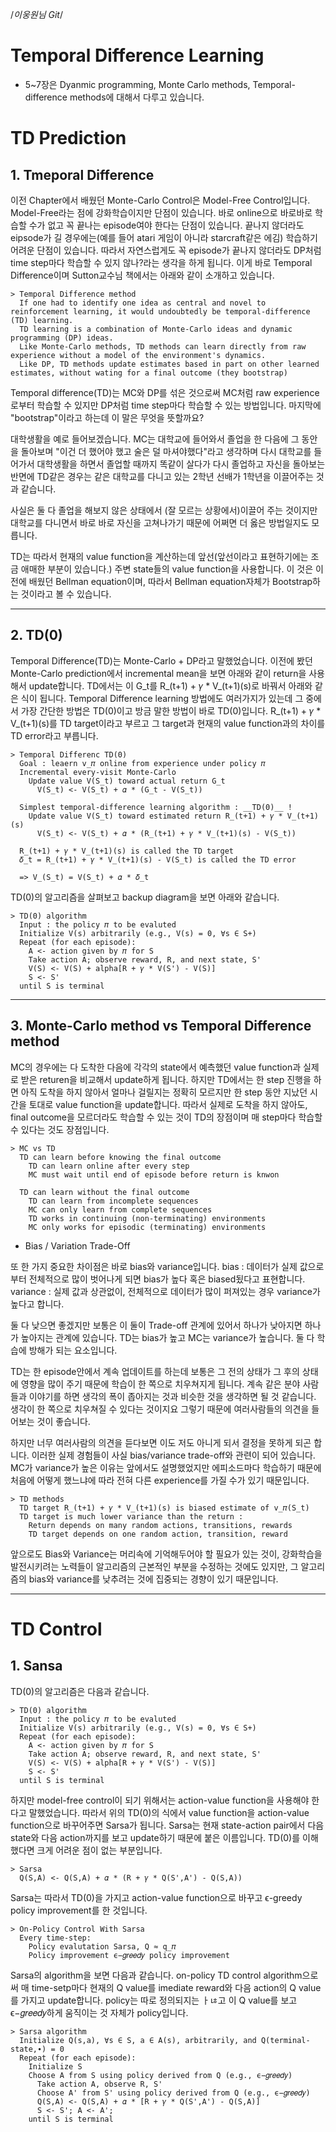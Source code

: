 /*이웅원님 Git*/

# Temporal Difference Learning

  - 5~7장은 Dyanmic programming, Monte Carlo methods, Temporal-difference methods에 대해서 다루고 있습니다.

# TD Prediction

## 1. Tmeporal Difference

  이전 Chapter에서 배웠던 Monte-Carlo Control은 Model-Free Control입니다. Model-Free라는 점에 강화학습이지만 단점이 있습니다. 바로 online으로 바로바로 학습할 수가 없고 꼭 끝나는 episode여야 한다는 단점이 있습니다.
  끝나지 않더라도 eipsode가 길 경우에는(예를 들어 atari 게임이 아니라 starcraft같은 에김) 학습하기 어려운 단점이 있습니다. 따라서 자연스럽게도 꼭 episode가 끝나지 않더라도 DP처럼 time step마다 학습할 수 있지 않나?라는 생각을 하게 됩니다. 이게 바로 Temporal Difference이며 Sutton교수님 책에서는 아래와 같이 소개하고 있습니다.

    > Temporal Difference method
      If one had to identify one idea as central and novel to reinforcement learning, it would undoubtedly be temporal-difference (TD) learning.
      TD learning is a combination of Monte-Carlo ideas and dynamic programming (DP) ideas.
      Like Monte-Carlo methods, TD methods can learn directly from raw experience without a model of the environment's dynamics.
      Like DP, TD methods update estimates based in part on other learned estimates, without wating for a final outcome (they bootstrap)

  Temporal difference(TD)는 MC와 DP를 섞은 것으로써 MC처럼 raw experience로부터 학습할 수 있지만 DP처럼 time step마다 학습할 수 있는 방법입니다. 마지막에 "bootstrap"이라고 하는데 이 말은 무엇을 뜻할까요?

  대학생활을 예로 들어보겠습니다. MC는 대학교에 들어와서 졸업을 한 다음에 그 동안을 돌아보며 "이건 더 했어야 했고 술은 덜 마셔야했다"라고 생각하며 다시 대학교를 들어가서 대학생활을 하면서 졸업할 때까지 똑같이 살다가 다시 졸업하고 자신을 돌아보는 반면에 TD같은 경우는 같은 대학교를 다니고 있는 2학년 선배가 1학년을 이끌어주는 것과 같습니다.

  사실은 둘 다 졸업을 해보지 않은 상태에서 (잘 모르는 상황에서)이끌어 주는 것이지만 대학교를 다니면서 바로 바로 자신을 고쳐나가기 때문에 어쩌면 더 옳은 방법일지도 모릅니다.

  TD는 따라서 현재의 value function을 계산하는데 앞선(앞선이라고 표현하기에는 조금 애매한 부분이 있습니다.) 주변 state들의 value function을 사용합니다. 이 것은 이전에 배웠던 Bellman equation이며, 따라서 Bellman equation자체가 Bootstrap하는 것이라고 볼 수 있습니다.

***

## 2. TD(0)

  Temporal Difference(TD)는 Monte-Carlo + DP라고 말했었습니다. 이전에 봤던 Monte-Carlo prediction에서 incremental mean을 보면 아래와 같이 return을 사용해서 update합니다. TD에서는 이 G_t를 R_(t+1) + 𝛾 * V_(t+1)(s)로 바꿔서 아래와 같은 식이 됩니다.
  Temporal Difference learning 방법에도 여러가지가 있는데 그 중에서 가장 간단한 방법은 TD(0)이고 방금 말한 방법이 바로 TD(0)입니다.
  R_(t+1) + 𝛾 * V_(t+1)(s)를 TD target이라고 부르고 그 target과 현재의 value function과의 차이를 TD error라고 부릅니다.

    > Temporal Differenc TD(0)
      Goal : leaern v_𝜋 online from experience under policy 𝜋
      Incremental every-visit Monte-Carlo
        Update value V(S_t) toward actual return G_t
          V(S_t) <- V(S_t) + 𝛼 * (G_t - V(S_t))

      Simplest temporal-difference learning algorithm : __TD(0)__ !
        Update value V(S_t) toward estimated return R_(t+1) + 𝛾 * V_(t+1)(s)
          V(S_t) <- V(S_t) + 𝛼 * (R_(t+1) + 𝛾 * V_(t+1)(s) - V(S_t))

      R_(t+1) + 𝛾 * V_(t+1)(s) is called the TD target
      𝛿_t = R_(t+1) + 𝛾 * V_(t+1)(s) - V(S_t) is called the TD error

      => V_(S_t) = V(S_t) + 𝛼 * 𝛿_t

  TD(0)의 알고리즘을 살펴보고 backup diagram을 보면 아래와 같습니다.

    > TD(0) algorithm
      Input : the policy 𝜋 to be evaluted
      Initialize V(s) arbitrarily (e.g., V(s) = 0, ∀s ∈ S+)
      Repeat (for each episode):
        A <- action given by 𝜋 for S
        Take action A; observe reward, R, and next state, S'
        V(S) <- V(S) + alpha[R + 𝛾 * V(S') - V(S)]
        S <- S'
      until S is terminal

***

## 3. Monte-Carlo method vs Temporal Difference method

  MC의 경우에는 다 도착한 다음에 각각의 state에서 예측했던 value function과 실제로 받은 returen을 비교해서 update하게 됩니다. 하지만 TD에서는 한 step 진행을 하면 아직 도착을 하지 않아서 얼마나 걸릴지는 정확히 모르지만 한 step 동안 지났던 시간을 토대로 value function을 update합니다. 따라서 실제로 도착을 하지 않아도, final outcome을 모르더라도 학습할 수 있는 것이 TD의 장점이며 매 step마다 학습할 수 있다는 것도 장점입니다.

    > MC vs TD
      TD can learn before knowing the final outcome
        TD can learn online after every step
        MC must wait until end of episode before return is knwon

      TD can learn without the final outcome
        TD can learn from incomplete sequences
        MC can only learn from complete sequences
        TD works in continuing (non-terminating) environments
        MC only works for episodic (terminating) environments

  - Bias / Variation Trade-Off

  또 한 가지 중요한 차이점은 바로 bias와 variance입니다.
  bias : 데이터가 실제 값으로부터 전체적으로 많이 벗어나게 되면 bias가 높다 혹은 biased됬다고 표현합니다.
  variance : 실제 값과 상관없이, 전체적으로 데이터가 많이 퍼져있는 경우 variance가 높다고 합니다.

  둘 다 낮으면 좋겠지만 보통은 이 둘이 Trade-off 관계에 있어서 하나가 낮아지면 하나가 높아지는 관계에 있습니다. TD는 bias가 높고 MC는 variance가 높습니다. 둘 다 학습에 방해가 되는 요소입니다.

  TD는 한 episode안에서 계속 업데이트를 하는데 보통은 그 전의 상태가 그 후의 상태에 영향을 많이 주기 때문에 학습이 한 쪽으로 치우쳐지게 됩니다. 계속 같은 분야 사람들과 이야기를 하면 생각의 폭이 좁아지는 것과 비슷한 것을 생각하면 될 것 같습니다. 생각이 한 쪽으로 치우쳐질 수 있다는 것이지요 그렇기 때문에 여러사람들의 의견을 들어보는 것이 좋습니다.

  하지만 너무 여러사람의 의견을 듣다보면 이도 저도 아니게 되서 결정을 못하게 되곤 합니다. 이러한 실제 경험들이 사실 bias/variance trade-off와 관련이 되어 있습니다. MC가 variance가 높은 이유는 앞에서도 설명했었지만 에피소드마다 학습하기 때문에 처음에 어떻게 했느냐에 따라 전혀 다른 experience를 가질 수가 있기 때문입니다.

    > TD methods
      TD target R_(t+1) + 𝛾 * V_(t+1)(s) is biased estimate of v_𝜋(S_t)
      TD target is much lower variance than the return :
        Return depends on many random actions, transitions, rewards
        TD target depends on one random action, transition, reward

  앞으로도 Bias와 Variance는 머리속에 기억해두어야 할 필요가 있는 것이, 강화학습을 발전시키려는 노력들이 알고리즘의 근본적인 부분을 수정하는 것에도 있지만, 그 알고리즘의 bias와 variance를 낮추려는 것에 집중되는 경향이 있기 때문입니다.

  ***

# TD Control

## 1. Sansa

  TD(0)의 알고리즘은 다음과 같습니다.

    > TD(0) algorithm
      Input : the policy 𝜋 to be evaluted
      Initialize V(s) arbitrarily (e.g., V(s) = 0, ∀s ∈ S+)
      Repeat (for each episode):
        A <- action given by 𝜋 for S
        Take action A; observe reward, R, and next state, S'
        V(S) <- V(S) + alpha[R + 𝛾 * V(S') - V(S)]
        S <- S'
      until S is terminal

  하지만 model-free control이 되기 위해서는 action-value function을 사용해야 한다고 말했었습니다. 따라서 위의 TD(0)의 식에서 value function을 action-value function으로 바꾸어주면 Sarsa가 됩니다. Sarsa는 현재 state-action pair에서 다음 state와 다음 action까지를 보고 update하기 때문에 붙은 이름입니다. TD(0)를 이해했다면 크게 어려운 점이 없는 부분입니다.

    > Sarsa
      Q(S,A) <- Q(S,A) + 𝛼 * (R + 𝛾 * Q(S',A') - Q(S,A))

  Sarsa는 따라서 TD(0)을 가지고 action-value function으로 바꾸고 ϵ-greedy policy improvement를 한 것입니다.

    > On-Policy Control With Sarsa
      Every time-step:
        Policy evalutation Sarsa, Q ≈ q_𝜋
        Policy improvement ϵ−𝑔𝑟𝑒𝑒𝑑𝑦 policy improvement

  Sarsa의 algorithm을 보면 다음과 같습니다. on-policy TD control algorithm으로써 매 time-setp마다 현재의 Q value를 imediate reward와 다음 action의 Q value를 가지고 update합니다. policy는 따로 정의되지는 ㅏㄶ고 이 Q value를 보고 ϵ−𝑔𝑟𝑒𝑒𝑑𝑦하게 움직이는 것 자체가 policy입니다.

    > Sarsa algorithm
      Initialize Q(s,a), ∀s ∈ S, a ∈ A(s), arbitrarily, and Q(terminal-state,∙) = 0
      Repeat (for each episode):
        Initialize S
        Choose A from S using policy derived from Q (e.g., ϵ−𝑔𝑟𝑒𝑒𝑑𝑦)
          Take action A, observe R, S'
          Choose A' from S' using policy derived from Q (e.g., ϵ−𝑔𝑟𝑒𝑒𝑑𝑦)
          Q(S,A) <- Q(S,A) + 𝛼 * [R + 𝛾 * Q(S',A') - Q(S,A)]
          S <- S'; A <- A';
        until S is terminal
